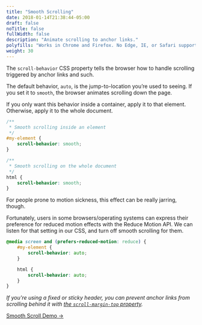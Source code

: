 ```yaml
---
title: "Smooth Scrolling"
date: 2018-01-14T21:38:44-05:00
draft: false
noTitle: false
fullWidth: false
description: "Animate scrolling to anchor links."
polyfills: "Works in Chrome and Firefox. No Edge, IE, or Safari support. Defaults to traditional anchor jumps in unsupported browsers."
weight: 30
---
```


The `scroll-behavior` CSS property tells the browser how to handle scrolling triggered by anchor links and such.

The default behavior, `auto`, is the jump-to-location you’re used to seeing. If you set it to `smooth`, the browser animates scrolling down the page.

If you only want this behavior inside a container, apply it to that element. Otherwise, apply it to the whole document.

```css
/**
 * Smooth scrolling inside an element
 */
#my-element {
	scroll-behavior: smooth;
}

/**
 * Smooth scrolling on the whole document
 */
html {
	scroll-behavior: smooth;
}
```

For people prone to motion sickness, this effect can be really jarring, though.

Fortunately, users in some browsers/operating systems can express their preference for reduced motion effects with the Reduce Motion API. We can listen for that setting in our CSS, and turn off smooth scrolling for them.

```css
@media screen and (prefers-reduced-motion: reduce) {
	#my-element {
		scroll-behavior: auto;
	}

	html {
		scroll-behavior: auto;
	}
}
```

*If you're using a fixed or sticky header, you can prevent anchor links from scrolling behind it with [the `scroll-margin-top` property](https://gomakethings.com/how-to-prevent-anchor-links-from-scrolling-behind-a-sticky-header-with-one-line-of-css/).*

[Smooth Scroll Demo &rarr;](https://codepen.io/cferdinandi/pen/LqGZrb)